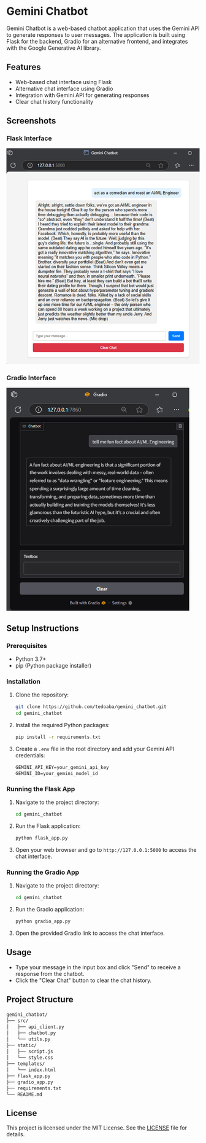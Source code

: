 # Gemini Chatbot

Gemini Chatbot is a web-based chatbot application that uses the Gemini API to generate responses to user messages. The application is built using Flask for the backend, Gradio for an alternative frontend, and integrates with the Google Generative AI library.

## Features

- Web-based chat interface using Flask
- Alternative chat interface using Gradio
- Integration with Gemini API for generating responses
- Clear chat history functionality

## Screenshots

### Flask Interface
![Flask Interface](screenshots/gemini-output.jpg)

### Gradio Interface
![Gradio Interface](screenshots/gradio-output.jpg)

## Setup Instructions

### Prerequisites

- Python 3.7+
- pip (Python package installer)

### Installation

1. Clone the repository:
    ```sh
    git clone https://github.com/tedoaba/gemini_chatbot.git
    cd gemini_chatbot
    ```

2. Install the required Python packages:
    ```sh
    pip install -r requirements.txt
    ```

3. Create a `.env` file in the root directory and add your Gemini API credentials:
    ```env
    GEMINI_API_KEY=your_gemini_api_key
    GEMINI_ID=your_gemini_model_id
    ```

### Running the Flask App

1. Navigate to the project directory:
    ```sh
    cd gemini_chatbot
    ```

2. Run the Flask application:
    ```sh
    python flask_app.py
    ```

3. Open your web browser and go to `http://127.0.0.1:5000` to access the chat interface.

### Running the Gradio App

1. Navigate to the project directory:
    ```sh
    cd gemini_chatbot
    ```

2. Run the Gradio application:
    ```sh
    python gradio_app.py
    ```

3. Open the provided Gradio link to access the chat interface.

## Usage

- Type your message in the input box and click "Send" to receive a response from the chatbot.
- Click the "Clear Chat" button to clear the chat history.

## Project Structure

```
gemini_chatbot/
├── src/
│   ├── api_client.py
│   ├── chatbot.py
│   └── utils.py
├── static/
│   ├── script.js
│   └── style.css
├── templates/
│   └── index.html
├── flask_app.py
├── gradio_app.py
├── requirements.txt
└── README.md
```

## License

This project is licensed under the MIT License. See the [LICENSE](LICENSE) file for details.